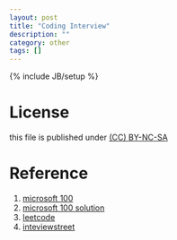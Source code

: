 ```yaml
---
layout: post
title: "Coding Interview"
description: ""
category: other
tags: []
---
```

{% include JB/setup %}
# License
this file is published under [(CC) BY-NC-SA](http://creativecommons.org/licenses/by-nc-sa/3.0/)

# Reference
1. [microsoft 100](http://blog.csdn.net/v_JULY_v/article/details/6015165)
1. [microsoft 100 solution](http://blog.csdn.net/v_JULY_v/article/category/784066)
1. [leetcode](http://leetcode.com/)
1. [inteviewstreet](https://www.interviewstreet.com/challenges/)
